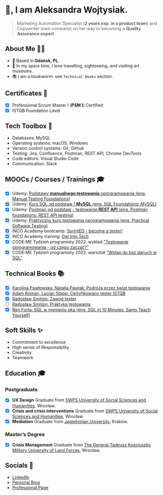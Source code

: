 # 👋, I am Aleksandra Wojtysiak.
> Marketing Automation Specialist (**2 years exp. in a product team**) and Copywriter (own company) on her way to becoming a **Quality Assurance expert**.

## About Me 👩‍💻
- 📍 Based in **Gdańsk, PL**.
- 🧭 In my spare time, I love travelling, sightseeing, and visiting art museums.
- 📚 I am a bookworm: see `Technical Books` section.


## Certificates 📜
- [x] Professional Scrum Master I (**PSM I**) Certified
- [x] ISTQB Foundation Level

## Tech Toolbox 🧰
* Databases: MySQL
* Operating systems: macOS, Windows
* Version control systems: Git, Github
* Testing: Jira, Confluence, Postman, REST API, Chrome DevTools
* Code editors: Visual Studio Code
* Communication: Slack

## MOOCs / Courses / Trainings 🎓

- [x] Udemy: [Podstawy **manualnego testowania** oprogramowania (eng. Manual Testing Foundations)](https://www.udemy.com/certificate/UC-c4c4cb5f-fcd4-4707-acc5-76e137620232/)
- [x] Udemy: [Kurs SQL od podstaw | **MySQL** (eng. SQL Foundations: MySQL)](https://www.udemy.com/certificate/UC-0b0b5c2b-611e-4b86-8923-5f9069b52aac/)
- [x] Udemy: [Postman od podstaw - testowanie **REST API** (eng. Postman foundations: REST API testing)](https://www.udemy.com/certificate/UC-e0cdf022-8771-4fc2-8cc1-a303cae1ad9a/)
- [x] Udemy: [Praktyczny kurs testowania oprogramowania (eng. Practical Software Testing)](https://www.udemy.com/certificate/UC-69b1ad1e-acbf-4884-bb08-b7416ab38ca9/)
- [x] INCO Academy bootcamp: [SprintED - become a tester!](https://www.incopolska.org/zostan-testerka)
- [x] INCO Academy training: [Get Into Tech](https://www.incopolska.org/get-into-tech)
- [x] CODE:ME Tydzień programisty 2022: wykład ["Testowanie oprogramowania - od czego zacząć?"](https://tydzienprogramisty.pl/)
- [x] CODE:ME Tydzień programisty 2022: warsztat ["Wstęp do baz danych w SQL"](https://tydzienprogramisty.pl/)

## Technical Books 📚

- [x] [Karolina Pawłowska, Natalia Pawlak: Podróże przez świat testowania](https://www.funwithbugs.com/store/produkt/podroz-przez-swiat-testowania-miekka-okladka/)
- [x] [Adam Roman, Lucjan Stapp: Certyfikowany tester ISTQB](https://helion.pl/ksiazki/certyfikowany-tester-istqb-poziom-podstawowy-adam-roman-lucjan-stapp,ctispp.htm#format/e)
- [x] [Radosław Smilgin: Zawód tester](https://helion.pl/ksiazki/zawod-tester-od-decyzji-do-zdobycia-doswiadczenia-radoslaw-smilgin,e_0vj2.htm#format/e)
- [ ] [Radosław Smilgin: Praktyka testowania](https://ksiegarnia.pwn.pl/Praktyka-testowania,847295499,p.html)
- [x] [Ben Forta: SQL w mgnieniu oka (eng. SQL in 10 Minutes, Sams Teach Yourself)](https://helion.pl/ksiazki/sql-w-mgnieniu-oka-opanuj-jezyk-zapytan-w-10-minut-dziennie-wydanie-iv-ben-forta,sqldko.htm#format/e)

## Soft Skills ✨

- Commitment to excellence
- High sense of Responsibility
- Creativity
- Teamwork

## Education 🎓

### Postgraduate
- [x] **UX Design** Graduate from [SWPS University of Social Sciences and Humanities](https://swps.pl/), Wrocław.
- [x] **Crisis and crisis interventions** Graduate from [SWPS University of Social Sciences and Humanities](https://swps.pl/), Wrocław.
- [x] **Mediation** Graduate from [Jagiellonian University](https://en.uj.edu.pl/), Kraków.

### Master’s Degree
- [x] **Crisis Management** Graduate from [The General Tadeusz Kościuszko Military University of Land Forces](https://en.wikipedia.org/wiki/General_Tadeusz_Ko%C5%9Bciuszko_Military_University_of_Land_Forces), Wrocław.

## Socials 🔗

- [LinkedIn](https://www.linkedin.com/in/olka-wojtysiak/)
- [Personal Blog](https://kulturalna-ola.pl/)
- [Professional Page](https://www.wojtysiak.art/)

